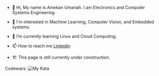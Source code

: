 - 👋 Hi, My name is Aniekan Umanah. I am Electronics and Computer Systems Engineering
- 👀 I'm interested in Machine Learning, Computer Vision, and Embedded systems.
- 🌱 I’m currently learning Linux and Cloud Computing.

- 📫 How to reach me [LinkedIn](https://www.linkedin.com/in/aniekan-umanah-0421ab197/)
- 🏗 This page is still currently under construction.

Codewars: ![My Kata](https://www.codewars.com/users/aniekanBane/badges/micro)

<!---
aniekanBane/aniekanBane is a ✨ special ✨ repository because its `README.md` (this file) appears on your GitHub profile.
You can click the Preview link to take a look at your changes.
--->
